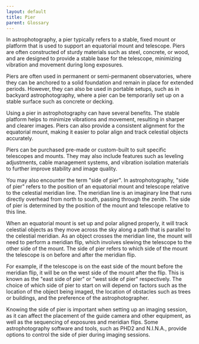 ```yaml
---
layout: default
title: Pier
parent: Glossary
---
```

In astrophotography, a pier typically refers to a stable, fixed mount or platform that is used to support an equatorial mount and telescope. Piers are often constructed of sturdy materials such as steel, concrete, or wood, and are designed to provide a stable base for the telescope, minimizing vibration and movement during long exposures.

Piers are often used in permanent or semi-permanent observatories, where they can be anchored to a solid foundation and remain in place for extended periods. However, they can also be used in portable setups, such as in backyard astrophotography, where a pier can be temporarily set up on a stable surface such as concrete or decking.

Using a pier in astrophotography can have several benefits. The stable platform helps to minimize vibrations and movement, resulting in sharper and clearer images. Piers can also provide a consistent alignment for the equatorial mount, making it easier to polar align and track celestial objects accurately.

Piers can be purchased pre-made or custom-built to suit specific telescopes and mounts. They may also include features such as leveling adjustments, cable management systems, and vibration isolation materials to further improve stability and image quality.

You may also encounter the term "side of pier". In astrophotography, "side of pier" refers to the position of an equatorial mount and telescope relative to the celestial meridian line. The meridian line is an imaginary line that runs directly overhead from north to south, passing through the zenith. The side of pier is determined by the position of the mount and telescope relative to this line.

When an equatorial mount is set up and polar aligned properly, it will track celestial objects as they move across the sky along a path that is parallel to the celestial meridian. As an object crosses the meridian line, the mount will need to perform a meridian flip, which involves slewing the telescope to the other side of the mount. The side of pier refers to which side of the mount the telescope is on before and after the meridian flip.

For example, if the telescope is on the east side of the mount before the meridian flip, it will be on the west side of the mount after the flip. This is known as the "east side of pier" or "west side of pier" respectively. The choice of which side of pier to start on will depend on factors such as the location of the object being imaged, the location of obstacles such as trees or buildings, and the preference of the astrophotographer.

Knowing the side of pier is important when setting up an imaging session, as it can affect the placement of the guide camera and other equipment, as well as the sequencing of exposures and meridian flips. Some astrophotography software and tools, such as PHD2 and N.I.N.A., provide options to control the side of pier during imaging sessions.